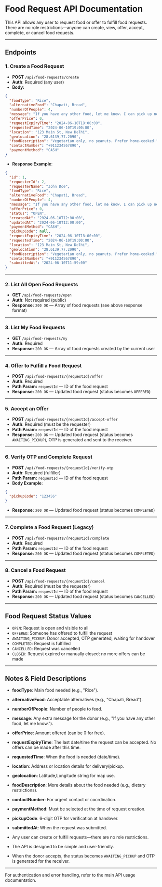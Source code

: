 # Food Request API Documentation

This API allows any user to request food or offer to fulfill food requests. There are no role restrictions—anyone can create, view, offer, accept, complete, or cancel food requests.

---

## Endpoints

### 1. Create a Food Request

- **POST** `/api/food-requests/create`
- **Auth:** Required (any user)
- **Body:**

```json
{
  "foodType": "Rice",
  "alternativeFood": "Chapati, Bread",
  "numberOfPeople": 4,
  "message": "If you have any other food, let me know. I can pick up nearby.",
  "offerPrice": 0,
  "requestExpiryTime": "2024-06-10T18:00:00",
  "requestedTime": "2024-06-10T19:00:00",
  "location": "123 Main St, New Delhi",
  "geolocation": "28.6139,77.2090",
  "foodDescription": "Vegetarian only, no peanuts. Prefer home-cooked.",
  "contactNumber": "+911234567890",
  "paymentMethod": "CASH"
}
```

- **Response Example:**

```json
{
  "id": 1,
  "requesterId": 2,
  "requesterName": "John Doe",
  "foodType": "Rice",
  "alternativeFood": "Chapati, Bread",
  "numberOfPeople": 4,
  "message": "If you have any other food, let me know. I can pick up nearby.",
  "offerPrice": 0,
  "status": "OPEN",
  "createdAt": "2024-06-10T12:00:00",
  "updatedAt": "2024-06-10T12:00:00",
  "paymentMethod": "CASH",
  "pickupCode": null,
  "requestExpiryTime": "2024-06-10T18:00:00",
  "requestedTime": "2024-06-10T19:00:00",
  "location": "123 Main St, New Delhi",
  "geolocation": "28.6139,77.2090",
  "foodDescription": "Vegetarian only, no peanuts. Prefer home-cooked.",
  "contactNumber": "+911234567890",
  "submittedAt": "2024-06-10T11:59:00"
}
```

---

### 2. List All Open Food Requests

- **GET** `/api/food-requests/open`
- **Auth:** Not required (public)
- **Response:** `200 OK` — Array of food requests (see above response format)

---

### 3. List My Food Requests

- **GET** `/api/food-requests/my`
- **Auth:** Required
- **Response:** `200 OK` — Array of food requests created by the current user

---

### 4. Offer to Fulfill a Food Request

- **POST** `/api/food-requests/{requestId}/offer`
- **Auth:** Required
- **Path Param:** `requestId` — ID of the food request
- **Response:** `200 OK` — Updated food request (status becomes `OFFERED`)

---

### 5. Accept an Offer

- **POST** `/api/food-requests/{requestId}/accept-offer`
- **Auth:** Required (must be the requester)
- **Path Param:** `requestId` — ID of the food request
- **Response:** `200 OK` — Updated food request (status becomes `AWAITING_PICKUP`), OTP is generated and sent to the receiver.

---

### 6. Verify OTP and Complete Request

- **POST** `/api/food-requests/{requestId}/verify-otp`
- **Auth:** Required (fulfiller)
- **Path Param:** `requestId` — ID of the food request
- **Body Example:**

```json
{
  "pickupCode": "123456"
}
```

- **Response:** `200 OK` — Updated food request (status becomes `COMPLETED`)

---

### 7. Complete a Food Request (Legacy)

- **POST** `/api/food-requests/{requestId}/complete`
- **Auth:** Required
- **Path Param:** `requestId` — ID of the food request
- **Response:** `200 OK` — Updated food request (status becomes `COMPLETED`)

---

### 8. Cancel a Food Request

- **POST** `/api/food-requests/{requestId}/cancel`
- **Auth:** Required (must be the requester)
- **Path Param:** `requestId` — ID of the food request
- **Response:** `200 OK` — Updated food request (status becomes `CANCELLED`)

---

## Food Request Status Values

- `OPEN`: Request is open and visible to all
- `OFFERED`: Someone has offered to fulfill the request
- `AWAITING_PICKUP`: Donor accepted, OTP generated, waiting for handover
- `COMPLETED`: Request is fulfilled
- `CANCELLED`: Request was cancelled
- `CLOSED`: Request expired or manually closed; no more offers can be made

---

## Notes & Field Descriptions

- **foodType**: Main food needed (e.g., "Rice").
- **alternativeFood**: Acceptable alternatives (e.g., "Chapati, Bread").
- **numberOfPeople**: Number of people to feed.
- **message**: Any extra message for the donor (e.g., "If you have any other food, let me know.").
- **offerPrice**: Amount offered (can be 0 for free).
- **requestExpiryTime**: The last date/time the request can be accepted. No offers can be made after this time.
- **requestedTime**: When the food is needed (date/time).
- **location**: Address or location details for delivery/pickup.
- **geolocation**: Latitude,Longitude string for map use.
- **foodDescription**: More details about the food needed (e.g., dietary restrictions).
- **contactNumber**: For urgent contact or coordination.
- **paymentMethod**: Must be selected at the time of request creation.
- **pickupCode**: 6-digit OTP for verification at handover.
- **submittedAt**: When the request was submitted.

- Any user can create or fulfill requests—there are no role restrictions.
- The API is designed to be simple and user-friendly.
- When the donor accepts, the status becomes `AWAITING_PICKUP` and OTP is generated for the receiver.

---

For authentication and error handling, refer to the main API usage documentation.
